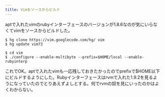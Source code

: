 ```yaml
---
title: Vimをソースからビルド
---
```

aptで入れたvimのrubyインターフェースのバージョンが1.8.6なのが気にいらなくてvimをソースからビルドした。

<pre><code>$ hg clone https://vim.googlecode.com/hg/ vim
$ hg update vim73

$ cd vim
$ ./configure --enable-multibyte --prefix=$HOME/local --enable-rubyinterp</code></pre>

これでOK。aptで入れたvimも一応残しておきたかったのでprefixで$HOME以下にビルドするようにした。Rubyインターフェースはrvmで入れた1.9.2を見るようになっていたのでとりあえずよしとする。何でrvmの奴を見にいったのかはよくわからない。
